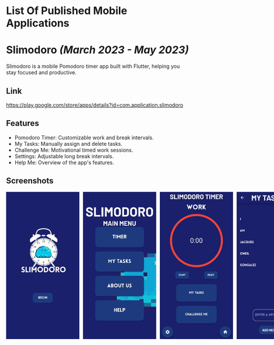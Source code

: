 # List Of Published Mobile Applications
# Slimodoro *(March 2023 - May 2023)*  
Slimodoro is a mobile Pomodoro timer app built with Flutter, helping you stay focused and productive.

## Link
https://play.google.com/store/apps/details?id=com.application.slimodoro

## Features

- Pomodoro Timer: Customizable work and break intervals.
- My Tasks: Manually assign and delete tasks.
- Challenge Me: Motivational timed work sessions.
- Settings: Adjustable long break intervals.
- Help Me: Overview of the app's features.

## Screenshots
<div style="display:flex;">
    <img src="screenshots/StartPage.webp" width="200" style="margin-right: 10px;">
    <img src="screenshots/MenuPage.webp" width="200" style="margin-right: 10px;">
    <img src="screenshots/TimerPage.webp" width="200" style="margin-right: 10px;">
    <img src="screenshots/MyTasksPage.webp" width="200">
</div>
